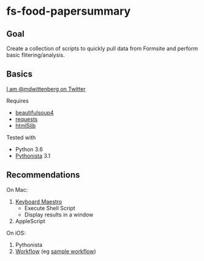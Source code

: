 # fs-food-papersummary

## Goal

Create a collection of scripts to quickly pull data from Formsite and perform basic flitering/analysis.

## Basics

[I am @mdwittenberg on Twitter](https://twitter.com/mdwittenberg)

Requires

- [beautifulsoup4](https://pypi.python.org/pypi/beautifulsoup4/)
- [requests](https://pypi.python.org/pypi/requests/)
- [html5lib](https://pypi.python.org/pypi/html5lib/)

Tested with

- Python 3.6
- [Pythonista](http://omz-software.com/pythonista/) 3.1

## Recommendations

On Mac:

1. [Keyboard Maestro](https://www.keyboardmaestro.com/)
    - Execute Shell Script
    - Display results in a window
2. AppleScript

On iOS: 

1. Pythonista
2. [Workflow](https://workflow.is) (eg [sample workflow](https://workflow.is/workflows/d109f2aa0420491aa223c884adfa207d))
